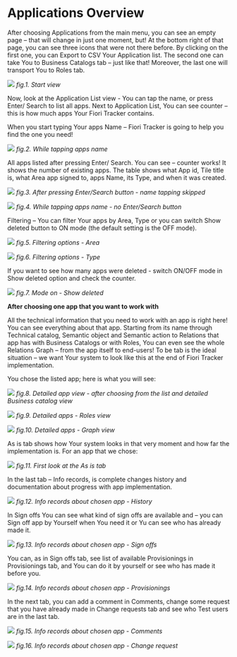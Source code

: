 # Applications Overview

After choosing Applications from the main menu, you can see an empty page – that will change in just one moment, but! At the bottom right of that page, you can see three icons that were not there before. 
By clicking on the first one, you can Export to CSV Your Application list. The second one can take You to Business Catalogs tab – just like that! Moreover, the last one will transport You to Roles tab. 

![](../res/start_view.png)
*fig.1. Start view*

Now, look at the Application List view - You can tap the name, or press Enter/ Search to list all apps. Next to Application List, You can see counter – this is how much apps Your Fiori Tracker contains. 

When you start typing Your apps Name – Fiori Tracker is going to help you find the one you need!

![](../res/while_tapping_apps_name.png)
*fig.2. While tapping apps name*

All apps listed after pressing Enter/ Search. You can see – counter works! It shows the number of existing apps.  The table shows what App id, Tile title is, what Area app signed to, apps Name, its Type, and when it was created. 

![](../res/after_pressing_enter_view.png)
*fig.3. After pressing Enter/Search button - name tapping skipped*

![](../res/while_tapping_apps_name.png)
*fig.4. While tapping apps name - no Enter/Search button*

Filtering – You can filter Your apps by Area, Type or you can switch Show deleted button to ON mode (the default setting is the OFF mode).

![](../res/filtering_options_area.png)
*fig.5. Filtering options - Area*

![](../res/filtering_options_type.png)
*fig.6. Filtering options - Type*

If you want to see how many apps were deleted - switch ON/OFF mode in Show deleted option and check the counter. 

![](/../res/mode_on_show_deleted_check_counter.png)
*fig.7. Mode on - Show deleted*

**After choosing one app that you want to work with**

All the technical information that you need to work with an app is right here! You can see everything about that app. Starting from its name through Technical catalog, Semantic object and Semantic action to Relations that app has with Business Catalogs or with Roles, You can even see the whole Relations Graph – from the app itself to end-users! 
To be tab is the ideal situation – we want Your system to look like this at the end of Fiori Tracker implementation.  

You chose the listed app; here is what you will see:

![](../res/detailed_app_view_business_catalog.png)
*fig.8. Detailed app view - after choosing from the list and detailed Business catalog view*

![](../res/detailed_app_view_roles.png)
*fig.9. Detailed apps - Roles view*

![](../res/detailed_apps_view_graph.png)
*fig.10. Detailed apps - Graph view*

As is tab shows how Your system looks in that very moment and how far the implementation is. For an app that we chose:

![](../res/first_look_as_is_tab.png)
*fig.11. First look at the As is tab*

In the last tab – Info records, is complete changes history and documentation about progress with app implementation.

![](../res/info_records_history.png)
*fig.12. Info records about chosen app - History*

In Sign offs You can see what kind of sign offs are available and – you can Sign off app by Yourself when You need it or Yu can see who has already made it. 

![](../res/info_records_sign_offs.png)
*fig.13. Info records about chosen app - Sign offs*

You can, as in Sign offs tab, see list of available Provisionings in Provisionings tab, and You can do it by yourself or see who has made it before you.  

![](../res/info_records_provisionings.png)
*fig.14. Info records about chosen app - Provisionings*

In the next tab, you can add a comment in Comments, change some request that you have already made in Change requests tab and see who Test users are in the last tab. 

![](../res/info_records_comment.png)
*fig.15. Info records about chosen app - Comments*

![](../res/info_records_change_request.png)
*fig.16. Info records about chosen app - Change request*
